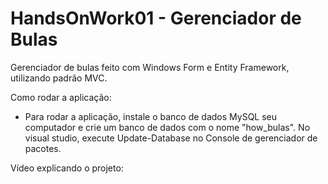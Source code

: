 # HandsOnWork01 - Gerenciador de Bulas

Gerenciador de bulas feito com Windows Form e Entity Framework, utilizando padrão MVC.

Como rodar a aplicação: 
- Para rodar a aplicação, instale o  banco de dados MySQL seu computador e crie um banco de dados com o nome "how_bulas". 
No visual studio, execute Update-Database no Console de gerenciador de pacotes.

Vídeo explicando o projeto: 
